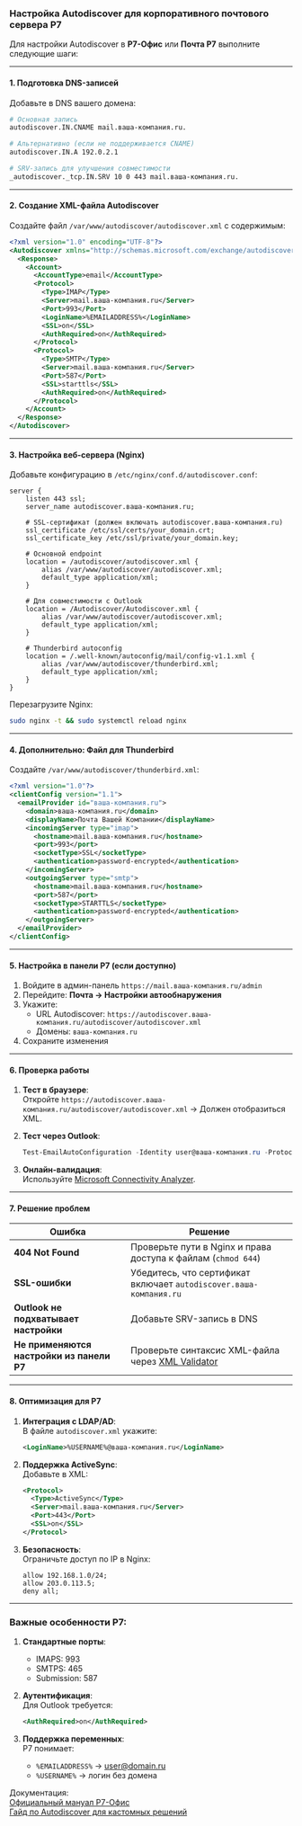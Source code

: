 ### Настройка Autodiscover для корпоративного почтового сервера Р7

Для настройки Autodiscover в **Р7-Офис** или **Почта Р7** выполните следующие шаги:

---

#### 1. **Подготовка DNS-записей**
Добавьте в DNS вашего домена:
```bash
# Основная запись
autodiscover.IN.CNAME mail.ваша-компания.ru.

# Альтернативно (если не поддерживается CNAME)
autodiscover.IN.A 192.0.2.1

# SRV-запись для улучшения совместимости
_autodiscover._tcp.IN.SRV 10 0 443 mail.ваша-компания.ru.
```

---

#### 2. **Создание XML-файла Autodiscover**
Создайте файл `/var/www/autodiscover/autodiscover.xml` с содержимым:

```xml
<?xml version="1.0" encoding="UTF-8"?>
<Autodiscover xmlns="http://schemas.microsoft.com/exchange/autodiscover/responseschema/2006">
  <Response>
    <Account>
      <AccountType>email</AccountType>
      <Protocol>
        <Type>IMAP</Type>
        <Server>mail.ваша-компания.ru</Server>
        <Port>993</Port>
        <LoginName>%EMAILADDRESS%</LoginName>
        <SSL>on</SSL>
        <AuthRequired>on</AuthRequired>
      </Protocol>
      <Protocol>
        <Type>SMTP</Type>
        <Server>mail.ваша-компания.ru</Server>
        <Port>587</Port>
        <SSL>starttls</SSL>
        <AuthRequired>on</AuthRequired>
      </Protocol>
    </Account>
  </Response>
</Autodiscover>
```

---

#### 3. **Настройка веб-сервера (Nginx)**
Добавьте конфигурацию в `/etc/nginx/conf.d/autodiscover.conf`:

```nginx
server {
    listen 443 ssl;
    server_name autodiscover.ваша-компания.ru;

    # SSL-сертификат (должен включать autodiscover.ваша-компания.ru)
    ssl_certificate /etc/ssl/certs/your_domain.crt;
    ssl_certificate_key /etc/ssl/private/your_domain.key;

    # Основной endpoint
    location = /autodiscover/autodiscover.xml {
        alias /var/www/autodiscover/autodiscover.xml;
        default_type application/xml;
    }

    # Для совместимости с Outlook
    location = /Autodiscover/Autodiscover.xml {
        alias /var/www/autodiscover/autodiscover.xml;
        default_type application/xml;
    }

    # Thunderbird autoconfig
    location = /.well-known/autoconfig/mail/config-v1.1.xml {
        alias /var/www/autodiscover/thunderbird.xml;
        default_type application/xml;
    }
}
```
Перезагрузите Nginx:  
```bash
sudo nginx -t && sudo systemctl reload nginx
```

---

#### 4. **Дополнительно: Файл для Thunderbird**
Создайте `/var/www/autodiscover/thunderbird.xml`:
```xml
<?xml version="1.0"?>
<clientConfig version="1.1">
  <emailProvider id="ваша-компания.ru">
    <domain>ваша-компания.ru</domain>
    <displayName>Почта Вашей Компании</displayName>
    <incomingServer type="imap">
      <hostname>mail.ваша-компания.ru</hostname>
      <port>993</port>
      <socketType>SSL</socketType>
      <authentication>password-encrypted</authentication>
    </incomingServer>
    <outgoingServer type="smtp">
      <hostname>mail.ваша-компания.ru</hostname>
      <port>587</port>
      <socketType>STARTTLS</socketType>
      <authentication>password-encrypted</authentication>
    </outgoingServer>
  </emailProvider>
</clientConfig>
```

---

#### 5. **Настройка в панели Р7 (если доступно)**
1. Войдите в админ-панель `https://mail.ваша-компания.ru/admin`
2. Перейдите: **Почта → Настройки автообнаружения**
3. Укажите:
   - URL Autodiscover: `https://autodiscover.ваша-компания.ru/autodiscover/autodiscover.xml`
   - Домены: `ваша-компания.ru`
4. Сохраните изменения

---

#### 6. **Проверка работы**
1. **Тест в браузере**:  
   Откройте `https://autodiscover.ваша-компания.ru/autodiscover/autodiscover.xml` → Должен отобразиться XML.

2. **Тест через Outlook**:
   ```powershell
   Test-EmailAutoConfiguration -Identity user@ваша-компания.ru -Protocol Autodiscover
   ```

3. **Онлайн-валидация**:  
   Используйте [Microsoft Connectivity Analyzer](https://testconnectivity.microsoft.com).

---

#### 7. **Решение проблем**
| Ошибка | Решение |
|-------|---------|
| **404 Not Found** | Проверьте пути в Nginx и права доступа к файлам (`chmod 644`) |
| **SSL-ошибки** | Убедитесь, что сертификат включает `autodiscover.ваша-компания.ru` |
| **Outlook не подхватывает настройки** | Добавьте SRV-запись в DNS |
| **Не применяются настройки из панели Р7** | Проверьте синтаксис XML-файла через [XML Validator](https://www.xmlvalidation.com) |

---

#### 8. **Оптимизация для Р7**
1. **Интеграция с LDAP/AD**:  
   В файле `autodiscover.xml` укажите:
   ```xml
   <LoginName>%USERNAME%@ваша-компания.ru</LoginName>
   ```

2. **Поддержка ActiveSync**:  
   Добавьте в XML:
   ```xml
   <Protocol>
     <Type>ActiveSync</Type>
     <Server>mail.ваша-компания.ru</Server>
     <Port>443</Port>
     <SSL>on</SSL>
   </Protocol>
   ```

3. **Безопасность**:  
   Ограничьте доступ по IP в Nginx:
   ```nginx
   allow 192.168.1.0/24;
   allow 203.0.113.5;
   deny all;
   ```

---

### Важные особенности Р7:
1. **Стандартные порты**:
   - IMAPS: 993
   - SMTPS: 465
   - Submission: 587

2. **Аутентификация**:  
   Для Outlook требуется:
   ```xml
   <AuthRequired>on</AuthRequired>
   ```

3. **Поддержка переменных**:  
   Р7 понимает:
   - `%EMAILADDRESS%` → user@domain.ru
   - `%USERNAME%` → логин без домена

Документация:  
[Официальный мануал Р7-Офис](https://docs.r7-office.ru/mail-server/autodiscover)  
[Гайд по Autodiscover для кастомных решений](https://developer.mozilla.org/ru/docs/Thunderbird/Autoconfiguration)
